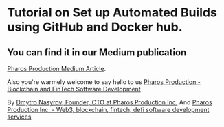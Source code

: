 # Tutorial on Set up Automated Builds using GitHub and Docker hub.

## You can find it in our Medium publication
[Pharos Production Medium Article](https://medium.com/pharos-production/set-up-automated-builds-using-github-and-docker-hub-12c3e0f18eba).

Also you're warmely welcome to say hello to us
[Pharos Production - Blockchain and FinTech Software Development](https://pharosproduction.com)

By [Dmytro Nasyrov, Founder, CTO at Pharos Production Inc.](https://www.linkedin.com/in/dmytronasyrov/)
And [Pharos Production Inc. - Web3, blockchain, fintech, defi software development services](https://pharosproduction.com)
